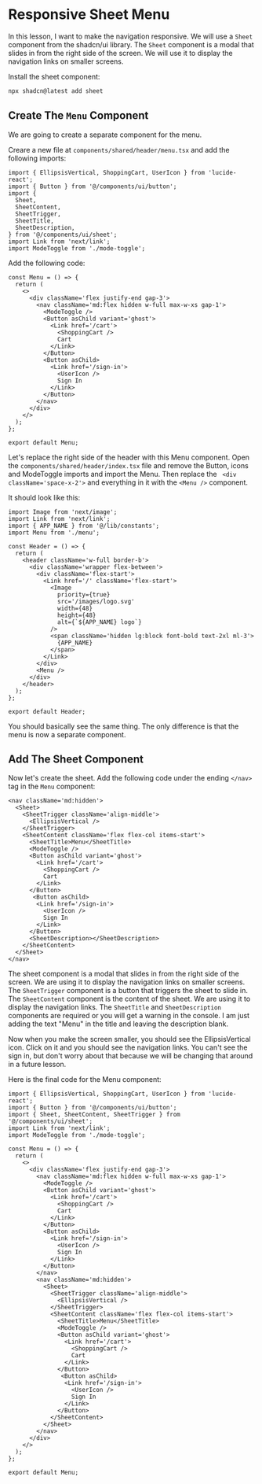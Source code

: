 # Responsive Sheet Menu

In this lesson, I want to make the navigation responsive. We will use a `Sheet` component from the shadcn/ui library. The `Sheet` component is a modal that slides in from the right side of the screen. We will use it to display the navigation links on smaller screens.

Install the sheet component:

```bash
npx shadcn@latest add sheet
```

## Create The `Menu` Component

We are going to create a separate component for the menu.

Creare a new file at `components/shared/header/menu.tsx` and add the following imports:

```tsx
import { EllipsisVertical, ShoppingCart, UserIcon } from 'lucide-react';
import { Button } from '@/components/ui/button';
import {
  Sheet,
  SheetContent,
  SheetTrigger,
  SheetTitle,
  SheetDescription,
} from '@/components/ui/sheet';
import Link from 'next/link';
import ModeToggle from './mode-toggle';
```

Add the following code:

```tsx
const Menu = () => {
  return (
    <>
      <div className='flex justify-end gap-3'>
        <nav className='md:flex hidden w-full max-w-xs gap-1'>
          <ModeToggle />
          <Button asChild variant='ghost'>
            <Link href='/cart'>
              <ShoppingCart />
              Cart
            </Link>
          </Button>
          <Button asChild>
            <Link href='/sign-in'>
              <UserIcon />
              Sign In
            </Link>
          </Button>
        </nav>
      </div>
    </>
  );
};

export default Menu;
```

Let's replace the right side of the header with this Menu component. Open the `components/shared/header/index.tsx` file and remove the Button, icons and ModeToggle imports and import the Menu. Then replace the ` <div className='space-x-2'>` and everything in it with the `<Menu />` component.

It should look like this:

```tsx
import Image from 'next/image';
import Link from 'next/link';
import { APP_NAME } from '@/lib/constants';
import Menu from './menu';

const Header = () => {
  return (
    <header className='w-full border-b'>
      <div className='wrapper flex-between'>
        <div className='flex-start'>
          <Link href='/' className='flex-start'>
            <Image
              priority={true}
              src='/images/logo.svg'
              width={48}
              height={48}
              alt={`${APP_NAME} logo`}
            />
            <span className='hidden lg:block font-bold text-2xl ml-3'>
              {APP_NAME}
            </span>
          </Link>
        </div>
        <Menu />
      </div>
    </header>
  );
};

export default Header;
```

You should basically see the same thing. The only difference is that the menu is now a separate component.

## Add The Sheet Component

Now let's create the sheet. Add the following code under the ending `</nav>` tag in the `Menu` component:

```tsx
<nav className='md:hidden'>
  <Sheet>
    <SheetTrigger className='align-middle'>
      <EllipsisVertical />
    </SheetTrigger>
    <SheetContent className='flex flex-col items-start'>
      <SheetTitle>Menu</SheetTitle>
      <ModeToggle />
      <Button asChild variant='ghost'>
        <Link href='/cart'>
          <ShoppingCart />
          Cart
        </Link>
      </Button>
       <Button asChild>
        <Link href='/sign-in'>
          <UserIcon />
          Sign In
        </Link>
      </Button>
      <SheetDescription></SheetDescription>
    </SheetContent>
  </Sheet>
</nav>
```

The sheet component is a modal that slides in from the right side of the screen. We are using it to display the navigation links on smaller screens. The `SheetTrigger` component is a button that triggers the sheet to slide in. The `SheetContent` component is the content of the sheet. We are using it to display the navigation links. The `SheetTitle` and `SheetDescription` components are required or you will get a warning in the console. I am just adding the text "Menu" in the title and leaving the description blank.

Now when you make the screen smaller, you should see the EllipsisVertical icon. Click on it and you should see the navigation links. You can't see the sign in, but don't worry about that because we will be changing that around in a future lesson.

Here is the final code for the Menu component:

```tsx
import { EllipsisVertical, ShoppingCart, UserIcon } from 'lucide-react';
import { Button } from '@/components/ui/button';
import { Sheet, SheetContent, SheetTrigger } from '@/components/ui/sheet';
import Link from 'next/link';
import ModeToggle from './mode-toggle';

const Menu = () => {
  return (
    <>
      <div className='flex justify-end gap-3'>
        <nav className='md:flex hidden w-full max-w-xs gap-1'>
          <ModeToggle />
          <Button asChild variant='ghost'>
            <Link href='/cart'>
              <ShoppingCart />
              Cart
            </Link>
          </Button>
          <Button asChild>
            <Link href='/sign-in'>
              <UserIcon />
              Sign In
            </Link>
          </Button>
        </nav>
        <nav className='md:hidden'>
          <Sheet>
            <SheetTrigger className='align-middle'>
              <EllipsisVertical />
            </SheetTrigger>
            <SheetContent className='flex flex-col items-start'>
              <SheetTitle>Menu</SheetTitle>
              <ModeToggle />
              <Button asChild variant='ghost'>
                <Link href='/cart'>
                  <ShoppingCart />
                  Cart
                </Link>
              </Button>
               <Button asChild>
                <Link href='/sign-in'>
                  <UserIcon />
                  Sign In
                </Link>
              </Button>
            </SheetContent>
          </Sheet>
        </nav>
      </div>
    </>
  );
};

export default Menu;
```
